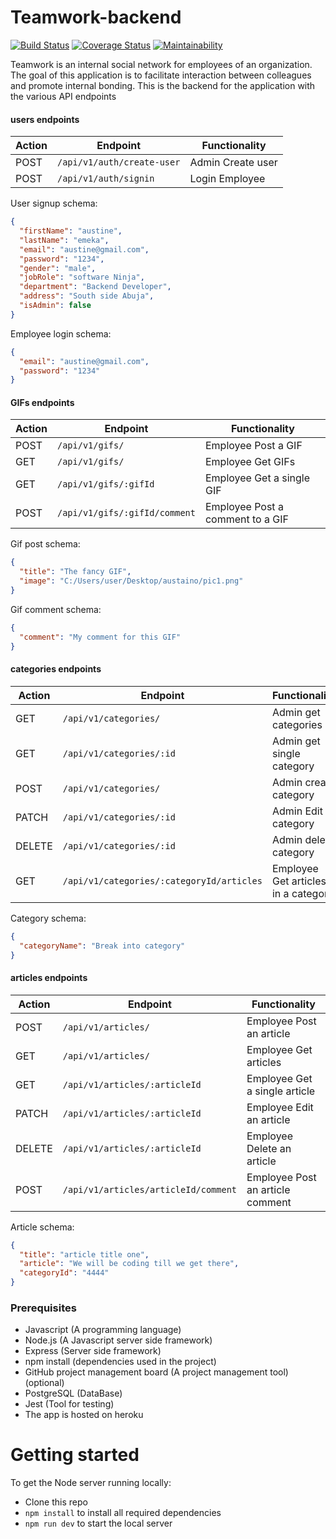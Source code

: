# Teamwork-backend

[![Build Status](https://travis-ci.org/Terahpatrick/node-capstone-project.svg?branch=master)](https://travis-ci.org/Terahpatrick/node-capstone-project) [![Coverage Status](https://coveralls.io/repos/github/Terahpatrick/node-capstone-project/badge.svg?branch=master&service=github)](https://coveralls.io/github/Terahpatrick/node-capstone-project?branch=master) [![Maintainability](https://api.codeclimate.com/v1/badges/6d510a899fdb1f7a8d56/maintainability)](https://codeclimate.com/github/Terahpatrick/node-capstone-project/maintainability)

Teamwork is an internal social network for employees of an organization. The goal of this application is to facilitate interaction between colleagues and promote internal bonding. This is the backend for the application with the various API endpoints

#### users endpoints

| Action | Endpoint                   | Functionality     |
| ------ | -------------------------- | ----------------- |
| POST   | `/api/v1/auth/create-user` | Admin Create user |
| POST   | `/api/v1/auth/signin`      | Login Employee    |

User signup schema:

```json
{
  "firstName": "austine",
  "lastName": "emeka",
  "email": "austine@gmail.com",
  "password": "1234",
  "gender": "male",
  "jobRole": "software Ninja",
  "department": "Backend Developer",
  "address": "South side Abuja",
  "isAdmin": false
}
```

Employee login schema:

```json
{
  "email": "austine@gmail.com",
  "password": "1234"
}
```

#### GIFs endpoints

| Action | Endpoint                      | Functionality                    |
| ------ | ----------------------------- | -------------------------------- |
| POST   | `/api/v1/gifs/`               | Employee Post a GIF              |
| GET    | `/api/v1/gifs/`               | Employee Get GIFs                |
| GET    | `/api/v1/gifs/:gifId`         | Employee Get a single GIF        |
| POST   | `/api/v1/gifs/:gifId/comment` | Employee Post a comment to a GIF |

Gif post schema:

```json
{
  "title": "The fancy GIF",
  "image": "C:/Users/user/Desktop/austaino/pic1.png"
}
```

Gif comment schema:

```json
{
  "comment": "My comment for this GIF"
}
```

#### categories endpoints

| Action | Endpoint                                  | Functionality                       |
| ------ | ----------------------------------------- | ----------------------------------- |
| GET    | `/api/v1/categories/`                     | Admin get categories                |
| GET    | `/api/v1/categories/:id`                  | Admin get single category           |
| POST   | `/api/v1/categories/`                     | Admin create category               |
| PATCH  | `/api/v1/categories/:id`                  | Admin Edit category                 |
| DELETE | `/api/v1/categories/:id`                  | Admin delete category               |
| GET    | `/api/v1/categories/:categoryId/articles` | Employee Get articles in a category |

Category schema:

```json
{
  "categoryName": "Break into category"
}
```

#### articles endpoints

| Action | Endpoint                             | Functionality                    |
| ------ | ------------------------------------ | -------------------------------- |
| POST   | `/api/v1/articles/`                  | Employee Post an article         |
| GET    | `/api/v1/articles/`                  | Employee Get articles            |
| GET    | `/api/v1/articles/:articleId`        | Employee Get a single article    |
| PATCH  | `/api/v1/articles/:articleId`        | Employee Edit an article         |
| DELETE | `/api/v1/articles/:articleId`        | Employee Delete an article       |
| POST   | `/api/v1/articles/articleId/comment` | Employee Post an article comment |

Article schema:

```json
{
  "title": "article title one",
  "article": "We will be coding till we get there",
  "categoryId": "4444"
}
```

### Prerequisites

- Javascript (A programming language)
- Node.js (A Javascript server side framework)
- Express (Server side framework)
- npm install (dependencies used in the project)
- GitHub project management board (A project management tool) (optional)
- ​PostgreSQL (DataBase)
- Jest (Tool for testing)
- The app is hosted on heroku

# Getting started

To get the Node server running locally:

- Clone this repo
- `npm install` to install all required dependencies
- `npm run dev` to start the local server
